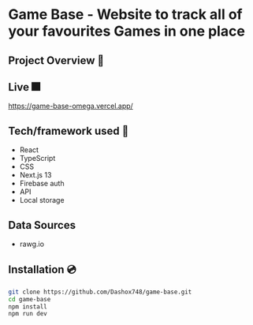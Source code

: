 <h1>Game Base - Website to track all of your favourites Games in one place</h1>

## Project Overview 🎨

## Live 🎆

https://game-base-omega.vercel.app/

## Tech/framework used 🧰

- React
- TypeScript
- CSS
- Next.js 13
- Firebase auth
- API
- Local storage

## Data Sources

- rawg.io

## Installation 💿

```bash
git clone https://github.com/Dashox748/game-base.git
cd game-base
npm install
npm run dev
```

